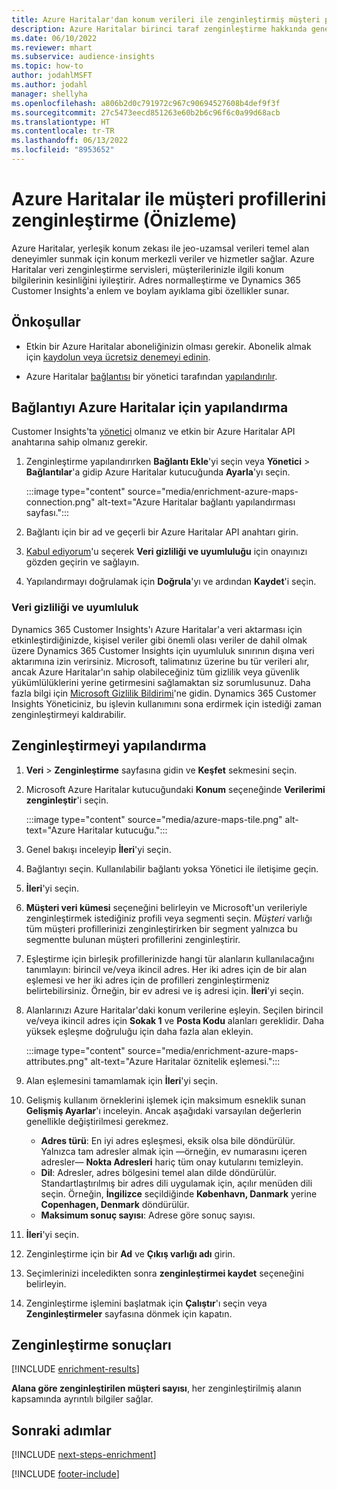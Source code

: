 ```yaml
---
title: Azure Haritalar'dan konum verileri ile zenginleştirmiş müşteri profilleri
description: Azure Haritalar birinci taraf zenginleştirme hakkında genel bilgiler.
ms.date: 06/10/2022
ms.reviewer: mhart
ms.subservice: audience-insights
ms.topic: how-to
author: jodahlMSFT
ms.author: jodahl
manager: shellyha
ms.openlocfilehash: a806b2d0c791972c967c90694527608b4def9f3f
ms.sourcegitcommit: 27c5473eecd851263e60b2b6c96f6c0a99d68acb
ms.translationtype: HT
ms.contentlocale: tr-TR
ms.lasthandoff: 06/13/2022
ms.locfileid: "8953652"
---
```

# <a name="enrichment-of-customer-profiles-with-azure-maps-preview"></a>Azure Haritalar ile müşteri profillerini zenginleştirme (Önizleme)

Azure Haritalar, yerleşik konum zekası ile jeo-uzamsal verileri temel alan deneyimler sunmak için konum merkezli veriler ve hizmetler sağlar. Azure Haritalar veri zenginleştirme servisleri, müşterilerinizle ilgili konum bilgilerinin kesinliğini iyileştirir. Adres normalleştirme ve Dynamics 365 Customer Insights'a enlem ve boylam ayıklama gibi özellikler sunar.

## <a name="prerequisites"></a>Önkoşullar

- Etkin bir Azure Haritalar aboneliğinizin olması gerekir. Abonelik almak için [kaydolun veya ücretsiz denemeyi edinin](https://azure.microsoft.com/services/azure-maps/).

- Azure Haritalar [bağlantısı](connections.md) bir yönetici tarafından [yapılandırılır](#configure-the-connection-for-azure-maps).

## <a name="configure-the-connection-for-azure-maps"></a>Bağlantıyı Azure Haritalar için yapılandırma

Customer Insights'ta [yönetici](permissions.md#admin) olmanız ve etkin bir Azure Haritalar API anahtarına sahip olmanız gerekir.

1. Zenginleştirme yapılandırırken **Bağlantı Ekle**'yi seçin veya **Yönetici** > **Bağlantılar**'a gidip Azure Haritalar kutucuğunda **Ayarla**'yı seçin.

   :::image type="content" source="media/enrichment-azure-maps-connection.png" alt-text="Azure Haritalar bağlantı yapılandırması sayfası.":::

1. Bağlantı için bir ad ve geçerli bir Azure Haritalar API anahtarı girin.

1. [Kabul ediyorum](#data-privacy-and-compliance)'u seçerek **Veri gizliliği ve uyumluluğu** için onayınızı gözden geçirin ve sağlayın.

1. Yapılandırmayı doğrulamak için **Doğrula**'yı ve ardından **Kaydet**'i seçin.

### <a name="data-privacy-and-compliance"></a>Veri gizliliği ve uyumluluk

Dynamics 365 Customer Insights'ı Azure Haritalar'a veri aktarması için etkinleştirdiğinizde, kişisel veriler gibi önemli olası veriler de dahil olmak üzere Dynamics 365 Customer Insights için uyumluluk sınırının dışına veri aktarımına izin verirsiniz. Microsoft, talimatınız üzerine bu tür verileri alır, ancak Azure Haritalar'ın sahip olabileceğiniz tüm gizlilik veya güvenlik yükümlülüklerini yerine getirmesini sağlamaktan siz sorumlusunuz. Daha fazla bilgi için [Microsoft Gizlilik Bildirimi](https://go.microsoft.com/fwlink/?linkid=396732)'ne gidin.
Dynamics 365 Customer Insights Yöneticiniz, bu işlevin kullanımını sona erdirmek için istediği zaman zenginleştirmeyi kaldırabilir.

## <a name="configure-the-enrichment"></a>Zenginleştirmeyi yapılandırma

1. **Veri** > **Zenginleştirme** sayfasına gidin ve **Keşfet** sekmesini seçin.

1. Microsoft Azure Haritalar kutucuğundaki **Konum** seçeneğinde **Verilerimi zenginleştir**'i seçin.

   :::image type="content" source="media/azure-maps-tile.png" alt-text="Azure Haritalar kutucuğu.":::

1. Genel bakışı inceleyip **İleri**'yi seçin.

1. Bağlantıyı seçin. Kullanılabilir bağlantı yoksa Yönetici ile iletişime geçin.

1. **İleri**'yi seçin.

1. **Müşteri veri kümesi** seçeneğini belirleyin ve Microsoft'un verileriyle zenginleştirmek istediğiniz profili veya segmenti seçin. *Müşteri* varlığı tüm müşteri profillerinizi zenginleştirirken bir segment yalnızca bu segmentte bulunan müşteri profillerini zenginleştirir.

1. Eşleştirme için birleşik profillerinizde hangi tür alanların kullanılacağını tanımlayın: birincil ve/veya ikincil adres. Her iki adres için de bir alan eşlemesi ve her iki adres için de profilleri zenginleştirmeniz belirtebilirsiniz. Örneğin, bir ev adresi ve iş adresi için. **İleri**'yi seçin.

1. Alanlarınızı Azure Haritalar'daki konum verilerine eşleyin. Seçilen birincil ve/veya ikincil adres için **Sokak 1** ve **Posta Kodu** alanları gereklidir. Daha yüksek eşleşme doğruluğu için daha fazla alan ekleyin.

   :::image type="content" source="media/enrichment-azure-maps-attributes.png" alt-text="Azure Haritalar öznitelik eşlemesi.":::

1. Alan eşlemesini tamamlamak için **İleri**'yi seçin.

1. Gelişmiş kullanım örneklerini işlemek için maksimum esneklik sunan **Gelişmiş Ayarlar**'ı inceleyin. Ancak aşağıdaki varsayılan değerlerin genellikle değiştirilmesi gerekmez.

   - **Adres türü**: En iyi adres eşleşmesi, eksik olsa bile döndürülür. Yalnızca tam adresler almak için &mdash;örneğin, ev numarasını içeren adresler&mdash; **Nokta Adresleri** hariç tüm onay kutularını temizleyin.
   - **Dil**: Adresler, adres bölgesini temel alan dilde döndürülür. Standartlaştırılmış bir adres dili uygulamak için, açılır menüden dili seçin. Örneğin, **İngilizce** seçildiğinde **København, Danmark** yerine **Copenhagen, Denmark** döndürülür.
   - **Maksimum sonuç sayısı**: Adrese göre sonuç sayısı.

1. **İleri**'yi seçin.

1. Zenginleştirme için bir **Ad** ve **Çıkış varlığı adı** girin.

1. Seçimlerinizi inceledikten sonra **zenginleştirmei kaydet** seçeneğini belirleyin.

1. Zenginleştirme işlemini başlatmak için **Çalıştır**'ı seçin veya **Zenginleştirmeler** sayfasına dönmek için kapatın.

## <a name="enrichment-results"></a>Zenginleştirme sonuçları

[!INCLUDE [enrichment-results](includes/enrichment-results.md)]

**Alana göre zenginleştirilen müşteri sayısı**, her zenginleştirilmiş alanın kapsamında ayrıntılı bilgiler sağlar.

## <a name="next-steps"></a>Sonraki adımlar

[!INCLUDE [next-steps-enrichment](includes/next-steps-enrichment.md)]

[!INCLUDE [footer-include](includes/footer-banner.md)]
